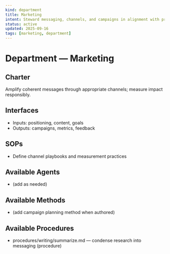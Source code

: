 ```yaml
---
kind: department
title: Marketing
intent: Steward messaging, channels, and campaigns in alignment with principles
status: active
updated: 2025-09-16
tags: [marketing, department]
---
```


# Department — Marketing

## Charter
Amplify coherent messages through appropriate channels; measure impact responsibly.

## Interfaces
- Inputs: positioning, content, goals
- Outputs: campaigns, metrics, feedback

## SOPs
- Define channel playbooks and measurement practices

## Available Agents
- (add as needed)

## Available Methods
- (add campaign planning method when authored)

## Available Procedures
- procedures/writing/summarize.md — condense research into messaging (procedure)
